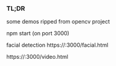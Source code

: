### TL;DR


some demos ripped from opencv project

npm start (on port 3000)

facial detection
https://<host>:3000/facial.html


https://<host>:3000/video.html
